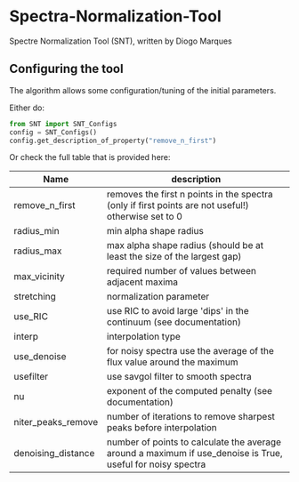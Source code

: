 # Spectra-Normalization-Tool
Spectre Normalization Tool (SNT), written by Diogo Marques


## Configuring the tool

The algorithm allows some configuration/tuning of the initial parameters.

Either do:

```python
from SNT import SNT_Configs
config = SNT_Configs()
config.get_description_of_property("remove_n_first")
```

Or check the full table that is provided here:


| Name               | description |
|--------------------|--------------|
| remove_n_first     | removes the first n points in the spectra (only if first points are not useful!) otherwise set to 0 |
| radius_min         | min alpha shape radius                                                                                      |
| radius_max         | max alpha shape radius (should be at least the size of the largest gap)                                     |
| max_vicinity       | required number of values between adjacent maxima                                                           |
| stretching         | normalization parameter                                                                                     |
| use_RIC            | use RIC to avoid large 'dips' in the continuum (see documentation)                                          |
| interp             | interpolation type                                                                                          |
| use_denoise        | for noisy spectra use the average of the flux value around the maximum                                      |
| usefilter          | use savgol filter to smooth spectra                                                                         |
| nu                 | exponent of the computed penalty (see documentation)                                                        |
| niter_peaks_remove | number of iterations to remove sharpest peaks before interpolation                                          |
| denoising_distance | number of points to calculate the average around a maximum if use_denoise is True, useful for noisy spectra |


